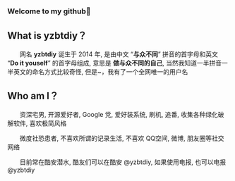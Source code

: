### Welcome to my github👋

<!--
**yzbtdiy/yzbtdiy** is a ✨ _special_ ✨ repository because its `README.md` (this file) appears on your GitHub profile.

Here are some ideas to get you started:

- 🔭 I’m currently working on ...
- 🌱 I’m currently learning ...
- 👯 I’m looking to collaborate on ...
- 🤔 I’m looking for help with ...
- 💬 Ask me about ...
- 📫 How to reach me: ...
- 😄 Pronouns: ...
- ⚡ Fun fact: ...
-->

## What is yzbtdiy？

&emsp;&emsp;网名 **yzbtdiy** 诞生于 2014 年, 是由中文 “**与众不同**” 拼音的首字母和英文 “**Do it youself**” 的首字母组成, 意思是 **做与众不同的自己**, 当然我知道一半拼音一半英文的命名方式比较奇怪, 但是~，我有了一个全网唯一的用户名

## Who am I？

&emsp;&emsp;资深宅男, 开源爱好者, Google 党, 爱好装系统, 刷机, 追番, 收集各种绿化破解软件, 喜欢极简风格

&emsp;&emsp;微度社恐患者, 不喜欢所谓的记录生活, 不喜欢 QQ空间, 微博, 朋友圈等社交网络

&emsp;&emsp;目前常在酷安潜水, 酷友们可以在酷安 @yzbtdiy, 如果使用电报, 也可以电报 @yzbtdiy


